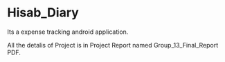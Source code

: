 # Hisab_Diary
 Its a expense tracking android application.


All the detalis of Project is in Project Report named Group_13_Final_Report PDF.
